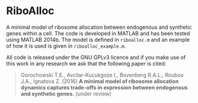 # RiboAlloc

A minimal model of ribosome allocation between endogenous and synthetic genes within a cell. The code is developed in MATLAB and has been tested using MATLAB 2014b. The model is defined in `riboalloc.m` and an example of how it is used is given in `riboalloc_example.m`.

All code is released under the GNU GPLv3 licence and if you make use of this work in any research we ask that the following paper is cited:

> Gorochowski T.E., Avcilar-Kucukgoze I., Bovenberg R.A.L., Roubos J.A., Ignatova Z. (2016) __A minimal model of ribosome allocation dynamics captures trade-offs in expression between endogenous and synthetic genes.__ (under review)
